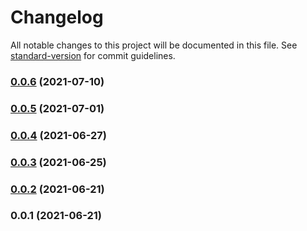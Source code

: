 # Changelog

All notable changes to this project will be documented in this file. See [standard-version](https://github.com/conventional-changelog/standard-version) for commit guidelines.

### [0.0.6](https://github.com/adventurer-tech/finance-sdk-js/compare/v0.0.5...v0.0.6) (2021-07-10)

### [0.0.5](https://github.com/adventurer-tech/finance-sdk-js/compare/v0.0.4...v0.0.5) (2021-07-01)

### [0.0.4](https://github.com/adventurer-tech/finance-sdk-js/compare/v0.0.3...v0.0.4) (2021-06-27)

### [0.0.3](https://github.com/adventurer-tech/finance-sdk-js/compare/v0.0.2...v0.0.3) (2021-06-25)

### [0.0.2](https://github.com/adventurer-tech/finance-sdk-js/compare/v0.0.1...v0.0.2) (2021-06-21)

### 0.0.1 (2021-06-21)
